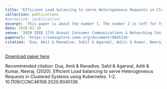```yaml
---
title: "Efficient Load balancing to serve Heterogeneous Requests in Clustered Systems using Kubernetes"
collection: publications
#permalink: /publication/
excerpt: 'This paper is about the number 1. The number 2 is left for future work.'
date: 2020-01-10
venue: '2020 IEEE 17th Annual Consumer Communications & Networking Conference (CCNC)'
paperurl: 'https://ieeexplore.ieee.org/document/9045136'
citation: 'Dua, Amit & Ranadive, Sahil & Agarwal, Aditi & Kumar, Neeraj. (2020). Efficient Load balancing to serve Heterogeneous Requests in Clustered Systems using Kubernetes. 1-2. 10.1109/CCNC46108.2020.9045136. '
---
```


[Download paper here](https://ieeexplore.ieee.org/document/9045136)

Recommended citation: Dua, Amit & Ranadive, Sahil & Agarwal, Aditi & Kumar, Neeraj. (2020). Efficient Load balancing to serve Heterogeneous Requests in Clustered Systems using Kubernetes. 1-2. 10.1109/CCNC46108.2020.9045136.